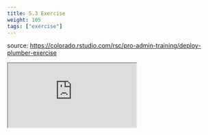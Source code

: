 ```yaml
---
title: 5.3 Exercise
weight: 105
tags: ["exercise"]
---
```


source: https://colorado.rstudio.com/rsc/pro-admin-training/deploy-plumber-exercise

<div class="resp-container-learnr" class="cssload-loader">
  <div class="cssload-loader">
    <div class="cssload-inner cssload-one"></div>
    <div class="cssload-inner cssload-two"></div>
    <div class="cssload-inner cssload-three"></div>
  </div>
  <iframe 
    src="https://colorado.rstudio.com/rsc/pro-admin-training/deploy-plumber-exercise" 
    class="resp-iframe-learnr" 
    gesture="media"  allowfullscreen>
  </iframe>
</div>



